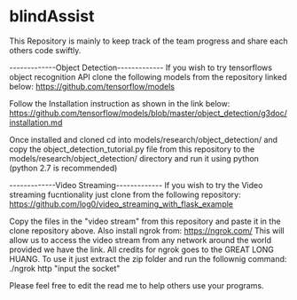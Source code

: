 # blindAssist

This Repository is mainly to keep track of the team progress and share each others code swiftly.

-------------Object Detection-------------
If you wish to try tensorflows object recognition API clone the following models from the repository linked below:
https://github.com/tensorflow/models

Follow the Installation instruction as shown in the link below:
https://github.com/tensorflow/models/blob/master/object_detection/g3doc/installation.md

Once installed and cloned cd into models/research/object_detection/ and copy the object_detection_tutorial.py file from this repository to the models/research/object_detection/ directory and run it using python (python 2.7 is recommended)

-------------Video Streaming-------------
If you wish to try the Video streaming fucntionality just clone from the following repository: 
https://github.com/log0/video_streaming_with_flask_example

Copy the files in the "video stream" from this repository and paste it in the clone repository above.
Also install ngrok from:
https://ngrok.com/
This will allow us to access the video stream from any network around the world provided we have the link. All credits for ngrok goes to the GREAT LONG HUANG. To use it just extract the zip folder and run the follownig command:
./ngrok http "input the socket"

Please feel free to edit the read me to help others use your programs.
